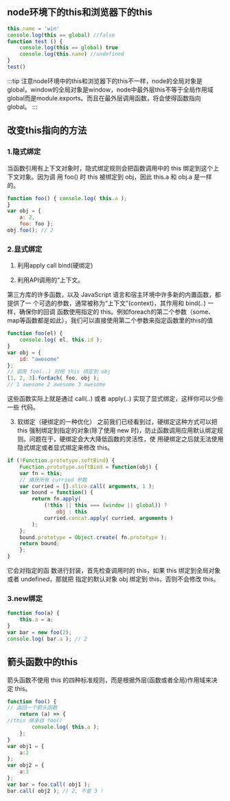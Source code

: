 ## node环境下的this和浏览器下的this
```js
this.name = 'win'
console.log(this == global) //false
function test () {
    console.log(this == global) true
    console.log(this.name) //undefined
}
test()
```
:::tip
注意node环境中的this和浏览器下的this不一样，node的全局对象是global，window的全局对象是window，node中最外层this不等于全局作用域global而是module.exports。而且在最外层调用函数，将会使得函数指向global。
:::

## 改变this指向的方法
### 1.隐式绑定
当函数引用有上下文对象时，隐式绑定规则会把函数调用中的 this 绑定到这个上下文对象。因为调 用 foo() 时 this 被绑定到 obj，因此 this.a 和 obj.a 是一样的。

```js
function foo() { console.log( this.a );
}
var obj = { 
    a: 2,
    foo: foo };
obj.foo(); // 2

```
### 2.显式绑定
1. 利用apply call  bind(硬绑定)

2. 利用API调用的“上下文。

第三方库的许多函数，以及 JavaScript 语言和宿主环境中许多新的内置函数，都提供了一 个可选的参数，通常被称为“上下文”(context)，其作用和 bind(..) 一样，确保你的回调 函数使用指定的 this。例如foreach的第二个参数（some、map等函数都是如此），我们可以直接使用第二个参数来指定函数里的this的值
```js
function foo(el) {
    console.log( el, this.id );
}
var obj = {
    id: "awesome"
};
// 调用 foo(..) 时把 this 绑定到 obj 
[1, 2, 3].forEach( foo, obj );
// 1 awesome 2 awesome 3 awesome
```
这些函数实际上就是通过 call(..) 或者 apply(..) 实现了显式绑定，这样你可以少些一些 代码。

3. 软绑定（硬绑定的一种优化）
之前我们已经看到过，硬绑定这种方式可以把 this 强制绑定到指定的对象(除了使用 new 时)，防止函数调用应用默认绑定规则。问题在于，硬绑定会大大降低函数的灵活性，使 用硬绑定之后就无法使用隐式绑定或者显式绑定来修改 this。

```js
if (!Function.prototype.softBind) { 
    Function.prototype.softBind = function(obj) {
    var fn = this;
    // 捕获所有 curried 参数
    var curried = [].slice.call( arguments, 1 ); 
    var bound = function() {
        return fn.apply(
            (!this || this === (window || global)) ?
                obj : this
            curried.concat.apply( curried, arguments )
        ); 
    };
    bound.prototype = Object.create( fn.prototype );
    return bound; 
    };
}
```
它会对指定的函 数进行封装，首先检查调用时的 this，如果 this 绑定到全局对象或者 undefined，那就把 指定的默认对象 obj 绑定到 this，否则不会修改 this。

### 3.new绑定
```js
function foo(a) { 
    this.a = a;
}
var bar = new foo(2);
console.log( bar.a ); // 2

```
## 箭头函数中的this
箭头函数不使用 this 的四种标准规则，而是根据外层(函数或者全局)作用域来决 定 this。
```js
function foo() {
// 返回一个箭头函数 
    return (a) => {
//this 继承自 foo()
        console.log( this.a ); 
    };
}
var obj1 = { 
    a:2
};
var obj2 = { 
    a:3
};
var bar = foo.call( obj1 );
bar.call( obj2 ); // 2, 不是 3 !
```